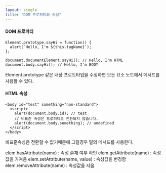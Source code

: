 ```yaml
---
layout: single
title: "DOM 프로퍼티와 속성"
---
```


#### DOM 프로퍼티

    Element.prototype.sayHi = function() {
      alert(`Hello, I'm ${this.tagName}`);
    };
    
    document.documentElement.sayHi(); // Hello, I'm HTML
    document.body.sayHi(); // Hello, I'm BODY
	
Element.prototype 같은 내장 프로토타입을 수정하면 모든 요소 노드에서 메서드를 사용할 수 있다.

#### HTML 속성

    <body id="test" something="non-standard">
      <script>
        alert(document.body.id); // test
        // 비표준 속성은 프로퍼티로 전환되지 않습니다.
        alert(document.body.something); // undefined
      </script>
    </body>
	
비표준속성은 전환할 수 없기때문에 그럴경우 밑의 메서드를 사용한다.

elem.hasAttribute(name) : 속성 존재 여부 확인
elem.getAttribute(name) : 속성값을 가져옴
elem.setAttribute(name, value) : 속성값을 변경함
elem.removeAttribute(name) : 속성값을 지움
